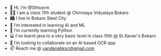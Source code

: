 - 👋 Hi, I’m @Ghtusrm
- 👨‍🎓 I am a class 11th student @ Chinmaya Vidyalaya Bokaro 
- 🏙 I live In Bokaro Steel City
- 👀 I’m interested in learning AI and ML
- 🌱 I’m currently learning Python
- 💻 I've learnt java to a very basic level in class 10th @ St.Xavier's Bokaro 
- 💞️ I’m looking to collaborate on an AI based OCR app
- 📫 Reach me @ vandanabksc@gmail.com

<!---
Ghtusrm/Ghtusrm is a ✨ special ✨ repository because its `README.md` (this file) appears on your GitHub profile.
You can click the Preview link to take a look at your changes.
--->
